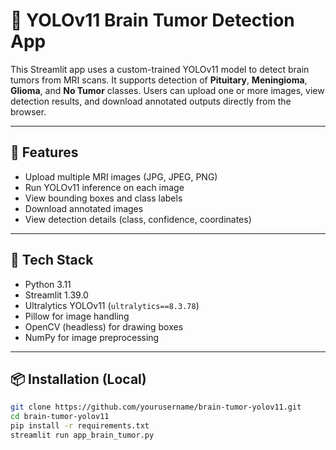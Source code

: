 # 🧠 YOLOv11 Brain Tumor Detection App

This Streamlit app uses a custom-trained YOLOv11 model to detect brain tumors from MRI scans. It supports detection of **Pituitary**, **Meningioma**, **Glioma**, and **No Tumor** classes. Users can upload one or more images, view detection results, and download annotated outputs directly from the browser.

---

## 🚀 Features

- Upload multiple MRI images (JPG, JPEG, PNG)
- Run YOLOv11 inference on each image
- View bounding boxes and class labels
- Download annotated images
- View detection details (class, confidence, coordinates)

---

## 🧰 Tech Stack

- Python 3.11
- Streamlit 1.39.0
- Ultralytics YOLOv11 (`ultralytics==8.3.78`)
- Pillow for image handling
- OpenCV (headless) for drawing boxes
- NumPy for image preprocessing

---

## 📦 Installation (Local)

```bash
git clone https://github.com/yourusername/brain-tumor-yolov11.git
cd brain-tumor-yolov11
pip install -r requirements.txt
streamlit run app_brain_tumor.py

